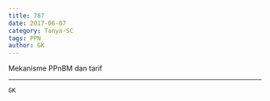 ```yaml
---
title: 787
date: 2017-06-07
category: Tanya-SC
tags: PPN
author: GK
---
```


Mekanisme PPnBM dan tarif

---



`GK`
